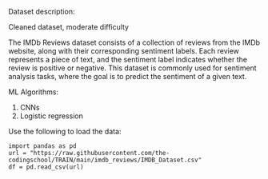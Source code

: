 Dataset description:

Cleaned dataset, moderate difficulty

The IMDb Reviews dataset consists of a collection of reviews from the IMDb website, along with their corresponding sentiment labels. Each review represents a piece of text, and the sentiment label indicates whether the review is positive or negative. This dataset is commonly used for sentiment analysis tasks, where the goal is to predict the sentiment of a given text.

ML Algorithms:
1. CNNs
2. Logistic regression

Use the following to load the data:
```
import pandas as pd
url = "https://raw.githubusercontent.com/the-codingschool/TRAIN/main/imdb_reviews/IMDB_Dataset.csv"
df = pd.read_csv(url)
```
